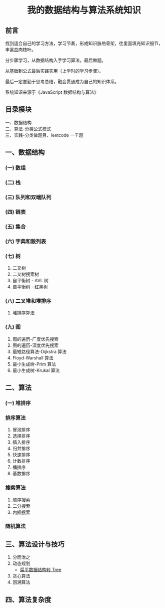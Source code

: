 # <center>我的数据结构与算法系统知识<center>

## 前言

找到适合自己的学习方法，学习节奏，形成知识脉络骨架，往里面填充知识细节，丰富血肉枝叶。

分步骤学习，从数据结构入手学习算法，最后做题。

从基础到公式最后实践实用（上学时的学习步骤）。

最后一定要勤于思考总结，融会贯通成为自己的知识体系。

系统知识来源于《JavaScript 数据结构与算法》

## 目录模块

一、数据结构  
二、算法-分类公式模式  
三、实践-分类做题目、leetcode 一千题

## 一、数据结构

### (一) 数组

### (二) 栈

### (三) 队列和双端队列

### (四) 链表

### (五) 集合

### (六) 字典和散列表

### (七) 树

1.  二叉树
2.  二叉树搜索树
3.  自平衡树 - AVL 树
4.  自平衡树 - 红黑树

### (八) 二叉堆和堆排序

1. 堆排序算法

### (九) 图

1. 图的遍历-广度优先搜索
2. 图的遍历-深度优先搜索
3. 最短路径算法-Dijkstra 算法
4. Floyd-Warshall 算法
5. 最小生成树-Prim 算法
6. 最小生成树-Krukal 算法

## 二、算法

### (一) 堆排序

### 排序算法

1. 冒泡排序
2. 选择排序
3. 插入排序
4. 归并排序
5. 快速排序
6. 计数排序
7. 桶排序
8. 基数排序

### 搜索算法

1. 顺序搜索
2. 二分搜索
3. 内插搜索

### 随机算法

## 三、算法设计与技巧

1. 分而治之
2. 动态规划
   - [扁平数据结构转 Tree](算法/扁平数据结构转Tree【动态规划】.md)
3. 贪心算法
4. 回溯算法

## 四、算法复杂度
